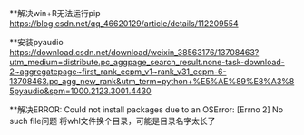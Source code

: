 **解决win+R无法运行pip
https://blog.csdn.net/qq_46620129/article/details/112209554

**安装pyaudio
https://download.csdn.net/download/weixin_38563176/13708463?utm_medium=distribute.pc_aggpage_search_result.none-task-download-2~aggregatepage~first_rank_ecpm_v1~rank_v31_ecpm-6-13708463.pc_agg_new_rank&utm_term=python+%E5%AE%89%E8%A3%85pyaudio&spm=1000.2123.3001.4430

**解决ERROR: Could not install packages due to an OSError: [Errno 2] No such file问题
将whl文件换个目录，可能是目录名字太长了
